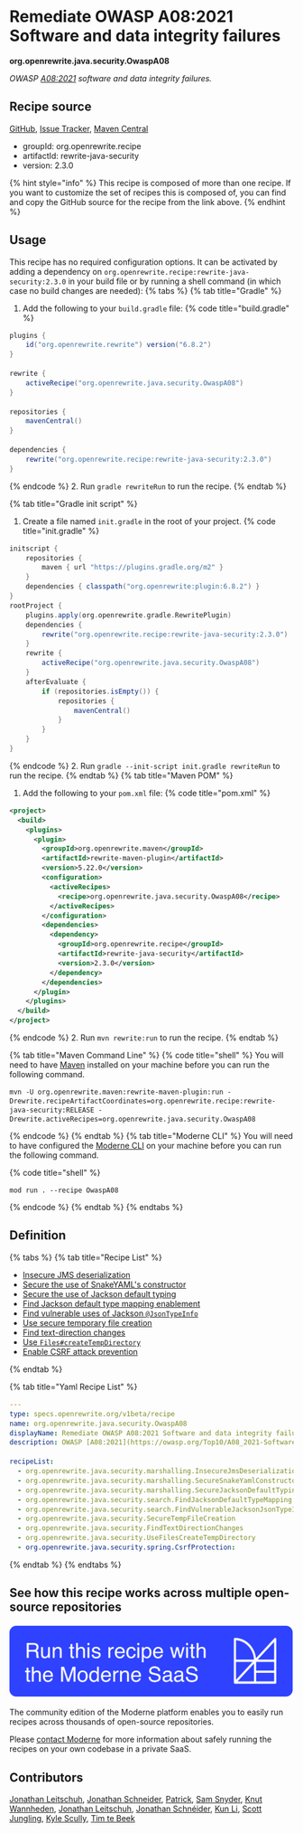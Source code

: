 # Remediate OWASP A08:2021 Software and data integrity failures

**org.openrewrite.java.security.OwaspA08**

_OWASP [A08:2021](https://owasp.org/Top10/A08_2021-Software_and_Data_Integrity_Failures/) software and data integrity failures._

## Recipe source

[GitHub](https://github.com/openrewrite/rewrite-java-security/blob/main/src/main/resources/META-INF/rewrite/owasp.yml), [Issue Tracker](https://github.com/openrewrite/rewrite-java-security/issues), [Maven Central](https://central.sonatype.com/artifact/org.openrewrite.recipe/rewrite-java-security/2.3.0/jar)

* groupId: org.openrewrite.recipe
* artifactId: rewrite-java-security
* version: 2.3.0

{% hint style="info" %}
This recipe is composed of more than one recipe. If you want to customize the set of recipes this is composed of, you can find and copy the GitHub source for the recipe from the link above.
{% endhint %}

## Usage

This recipe has no required configuration options. It can be activated by adding a dependency on `org.openrewrite.recipe:rewrite-java-security:2.3.0` in your build file or by running a shell command (in which case no build changes are needed): 
{% tabs %}
{% tab title="Gradle" %}
1. Add the following to your `build.gradle` file:
{% code title="build.gradle" %}
```groovy
plugins {
    id("org.openrewrite.rewrite") version("6.8.2")
}

rewrite {
    activeRecipe("org.openrewrite.java.security.OwaspA08")
}

repositories {
    mavenCentral()
}

dependencies {
    rewrite("org.openrewrite.recipe:rewrite-java-security:2.3.0")
}
```
{% endcode %}
2. Run `gradle rewriteRun` to run the recipe.
{% endtab %}

{% tab title="Gradle init script" %}
1. Create a file named `init.gradle` in the root of your project.
{% code title="init.gradle" %}
```groovy
initscript {
    repositories {
        maven { url "https://plugins.gradle.org/m2" }
    }
    dependencies { classpath("org.openrewrite:plugin:6.8.2") }
}
rootProject {
    plugins.apply(org.openrewrite.gradle.RewritePlugin)
    dependencies {
        rewrite("org.openrewrite.recipe:rewrite-java-security:2.3.0")
    }
    rewrite {
        activeRecipe("org.openrewrite.java.security.OwaspA08")
    }
    afterEvaluate {
        if (repositories.isEmpty()) {
            repositories {
                mavenCentral()
            }
        }
    }
}
```
{% endcode %}
2. Run `gradle --init-script init.gradle rewriteRun` to run the recipe.
{% endtab %}
{% tab title="Maven POM" %}
1. Add the following to your `pom.xml` file:
{% code title="pom.xml" %}
```xml
<project>
  <build>
    <plugins>
      <plugin>
        <groupId>org.openrewrite.maven</groupId>
        <artifactId>rewrite-maven-plugin</artifactId>
        <version>5.22.0</version>
        <configuration>
          <activeRecipes>
            <recipe>org.openrewrite.java.security.OwaspA08</recipe>
          </activeRecipes>
        </configuration>
        <dependencies>
          <dependency>
            <groupId>org.openrewrite.recipe</groupId>
            <artifactId>rewrite-java-security</artifactId>
            <version>2.3.0</version>
          </dependency>
        </dependencies>
      </plugin>
    </plugins>
  </build>
</project>
```
{% endcode %}
2. Run `mvn rewrite:run` to run the recipe.
{% endtab %}

{% tab title="Maven Command Line" %}
{% code title="shell" %}
You will need to have [Maven](https://maven.apache.org/download.cgi) installed on your machine before you can run the following command.

```shell
mvn -U org.openrewrite.maven:rewrite-maven-plugin:run -Drewrite.recipeArtifactCoordinates=org.openrewrite.recipe:rewrite-java-security:RELEASE -Drewrite.activeRecipes=org.openrewrite.java.security.OwaspA08
```
{% endcode %}
{% endtab %}
{% tab title="Moderne CLI" %}
You will need to have configured the [Moderne CLI](https://docs.moderne.io/moderne-cli/cli-intro) on your machine before you can run the following command.

{% code title="shell" %}
```shell
mod run . --recipe OwaspA08
```
{% endcode %}
{% endtab %}
{% endtabs %}

## Definition

{% tabs %}
{% tab title="Recipe List" %}
* [Insecure JMS deserialization](../../java/security/marshalling/insecurejmsdeserialization.md)
* [Secure the use of SnakeYAML's constructor](../../java/security/marshalling/securesnakeyamlconstructor.md)
* [Secure the use of Jackson default typing](../../java/security/marshalling/securejacksondefaulttyping.md)
* [Find Jackson default type mapping enablement](../../java/security/search/findjacksondefaulttypemapping.md)
* [Find vulnerable uses of Jackson `@JsonTypeInfo`](../../java/security/search/findvulnerablejacksonjsontypeinfo.md)
* [Use secure temporary file creation](../../java/security/securetempfilecreation.md)
* [Find text-direction changes](../../java/security/findtextdirectionchanges.md)
* [Use `Files#createTempDirectory`](../../java/security/usefilescreatetempdirectory.md)
* [Enable CSRF attack prevention](../../java/security/spring/csrfprotection.md)

{% endtab %}

{% tab title="Yaml Recipe List" %}
```yaml
---
type: specs.openrewrite.org/v1beta/recipe
name: org.openrewrite.java.security.OwaspA08
displayName: Remediate OWASP A08:2021 Software and data integrity failures
description: OWASP [A08:2021](https://owasp.org/Top10/A08_2021-Software_and_Data_Integrity_Failures/) software and data integrity failures.

recipeList:
  - org.openrewrite.java.security.marshalling.InsecureJmsDeserialization
  - org.openrewrite.java.security.marshalling.SecureSnakeYamlConstructor
  - org.openrewrite.java.security.marshalling.SecureJacksonDefaultTyping
  - org.openrewrite.java.security.search.FindJacksonDefaultTypeMapping
  - org.openrewrite.java.security.search.FindVulnerableJacksonJsonTypeInfo
  - org.openrewrite.java.security.SecureTempFileCreation
  - org.openrewrite.java.security.FindTextDirectionChanges
  - org.openrewrite.java.security.UseFilesCreateTempDirectory
  - org.openrewrite.java.security.spring.CsrfProtection:

```
{% endtab %}
{% endtabs %}

## See how this recipe works across multiple open-source repositories

[![Moderne Link Image](/.gitbook/assets/ModerneRecipeButton.png)](https://app.moderne.io/recipes/org.openrewrite.java.security.OwaspA08)

The community edition of the Moderne platform enables you to easily run recipes across thousands of open-source repositories.

Please [contact Moderne](https://moderne.io/product) for more information about safely running the recipes on your own codebase in a private SaaS.

## Contributors
[Jonathan Leitschuh](mailto:jonathan.leitschuh@gmail.com), [Jonathan Schneider](mailto:jkschneider@gmail.com), [Patrick](mailto:patway99@gmail.com), [Sam Snyder](mailto:sam@moderne.io), [Knut Wannheden](mailto:knut@moderne.io), [Jonathan Leitschuh](mailto:Jonathan.Leitschuh@gmail.com), [Jonathan Schnéider](mailto:jkschneider@gmail.com), [Kun Li](mailto:kun@moderne.io), [Scott Jungling](mailto:scott@moderne.io), [Kyle Scully](mailto:scullykns@gmail.com), [Tim te Beek](mailto:timtebeek@gmail.com)
